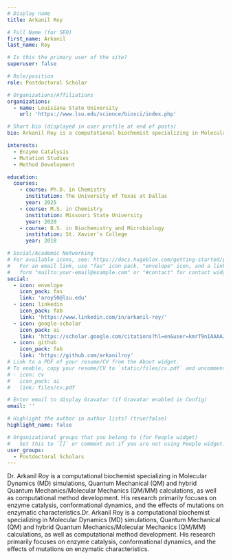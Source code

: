```yaml
---
# Display name
title: Arkanil Roy

# Full Name (for SEO)
first_name: Arkanil
last_name: Roy

# Is this the primary user of the site?
superuser: false

# Role/position
role: Postdoctoral Scholar

# Organizations/Affiliations
organizations:
  - name: Louisiana State University
    url: 'https://www.lsu.edu/science/biosci/index.php'

# Short bio (displayed in user profile at end of posts)
bio: Arkanil Roy is a computational biochemist specializing in Molecular Dynamics (MD) simulations, Quantum Mechanical (QM) and hybrid Quantum Mechanics/Molecular Mechanics (QM/MM) calculations, as well as computational method development. His research primarily focuses on enzyme catalysis, conformational dynamics, and the effects of mutations on enzymatic characteristics.

interests:
  - Enzyme Catalysis
  - Mutation Studies
  - Method Development

education:
  courses:
    - course: Ph.D. in Chemistry
      institution: The University of Texas at Dallas
      year: 2025
    - course: M.S. in Chemistry
      institution: Missouri State University
      year: 2020
    - course: B.S. in Biochemistry and Microbiology
      institution: St. Xavier’s College
      year: 2018

# Social/Academic Networking
# For available icons, see: https://docs.hugoblox.com/getting-started/page-builder/#icons
#   For an email link, use "fas" icon pack, "envelope" icon, and a link in the
#   form "mailto:your-email@example.com" or "#contact" for contact widget.
social:
  - icon: envelope
    icon_pack: fas
    link: 'aroy50@lsu.edu'
  - icon: linkedin
    icon_pack: fab
    link: 'https://www.linkedin.com/in/arkanil-roy/'
  - icon: google-scholar
    icon_pack: ai
    link: 'https://scholar.google.com/citations?hl=en&user=kmrT9nIAAAAJ'
  - icon: github
    icon_pack: fab
    link: 'https://github.com/arkanilroy'
# Link to a PDF of your resume/CV from the About widget.
# To enable, copy your resume/CV to `static/files/cv.pdf` and uncomment the lines below.
# - icon: cv
#   icon_pack: ai
#   link: files/cv.pdf

# Enter email to display Gravatar (if Gravatar enabled in Config)
email: ''

# Highlight the author in author lists? (true/false)
highlight_name: false

# Organizational groups that you belong to (for People widget)
#   Set this to `[]` or comment out if you are not using People widget.
user_groups:
  - Postdoctoral Scholars
---
```


Dr. Arkanil Roy is a computational biochemist specializing in Molecular Dynamics (MD) simulations, Quantum Mechanical (QM) and hybrid Quantum Mechanics/Molecular Mechanics (QM/MM) calculations, as well as computational method development. His research primarily focuses on enzyme catalysis, conformational dynamics, and the effects of mutations on enzymatic characteristics.Dr. Arkanil Roy is a computational biochemist specializing in Molecular Dynamics (MD) simulations, Quantum Mechanical (QM) and hybrid Quantum Mechanics/Molecular Mechanics (QM/MM) calculations, as well as computational method development. His research primarily focuses on enzyme catalysis, conformational dynamics, and the effects of mutations on enzymatic characteristics.
